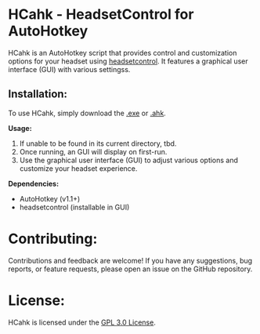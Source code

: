 # HCahk - HeadsetControl for AutoHotkey
HCahk is an AutoHotkey script that provides control and customization options for your headset using [headsetcontrol](https://github.com/Sapd/HeadsetControl). It features a graphical user interface (GUI) with various settingss.

## Installation:
To use HCahk, simply download the [.exe](https://github.com/NotWaveWayz/HCahk/releases/latest/download/HC.exe) or [.ahk](https://github.com/NotWaveWayz/HCahk/releases/latest/download/HC.ahk).

**Usage:**
1. If unable to be found in its current directory, tbd.
1. Once running, an GUI will display on first-run.
2. Use the graphical user interface (GUI) to adjust various options and customize your headset experience.

**Dependencies:**
- AutoHotkey (v1.1+)
- headsetcontrol (installable in GUI)

# Contributing:
Contributions and feedback are welcome! If you have any suggestions, bug reports, or feature requests, please open an issue on the GitHub repository.

# License:
HCahk is licensed under the [GPL 3.0 License](https://opensource.org/licenses/gpl-3-0).
